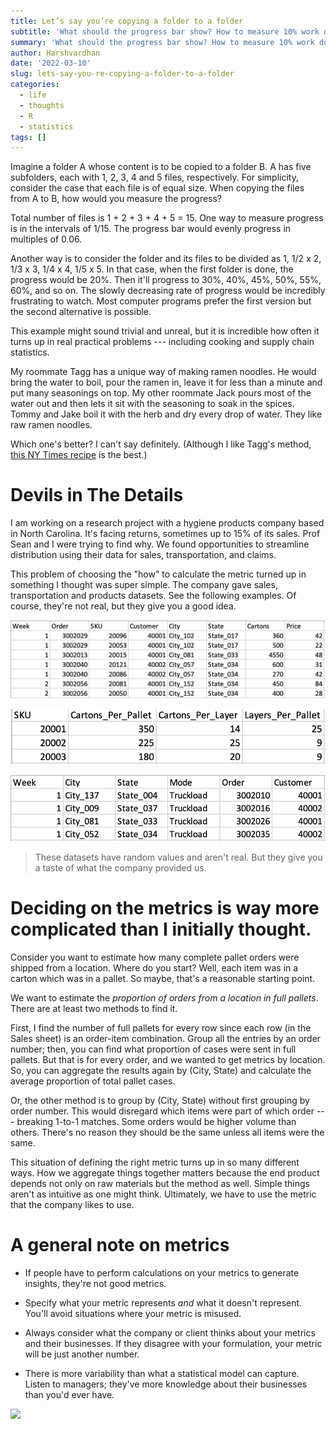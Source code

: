 ```yaml
---
title: Let’s say you’re copying a folder to a folder
subtitle: 'What should the progress bar show? How to measure 10% work done?'
summary: 'What should the progress bar show? How to measure 10% work done?'
author: Harshvardhan
date: '2022-03-10'
slug: lets-say-you-re-copying-a-folder-to-a-folder
categories:
  - life
  - thoughts
  - R
  - statistics
tags: []
---
```


Imagine a folder A whose content is to be copied to a folder B. A has five subfolders, each with 1, 2, 3, 4 and 5 files, respectively. For simplicity, consider the case that each file is of equal size. When copying the files from A to B, how would you measure the progress?

Total number of files is 1 + 2 + 3 + 4 + 5 = 15. One way to measure progress is in the intervals of 1/15. The progress bar would evenly progress in multiples of 0.06.

Another way is to consider the folder and its files to be divided as 1, 1/2 x 2, 1/3 x 3, 1/4 x 4, 1/5 x 5. In that case, when the first folder is done, the progress would be 20%. Then it'll progress to 30%, 40%, 45%, 50%, 55%, 60%, and so on. The slowly decreasing rate of progress would be incredibly frustrating to watch. Most computer programs prefer the first version but the second alternative is possible.

This example might sound trivial and unreal, but it is incredible how often it turns up in real practical problems --- including cooking and supply chain statistics.

My roommate Tagg has a unique way of making ramen noodles. He would bring the water to boil, pour the ramen in, leave it for less than a minute and put many seasonings on top. My other roommate Jack pours most of the water out and then lets it sit with the seasoning to soak in the spices. Tommy and Jake boil it with the herb and dry every drop of water. They like raw ramen noodles.

Which one's better? I can't say definitely. (Although I like Tagg's method, [this NY Times recipe](https://cooking.nytimes.com/recipes/1016583-perfect-instant-ramen) is the best.)

# Devils in The Details

I am working on a research project with a hygiene products company based in North Carolina. It's facing returns, sometimes up to 15% of its sales. Prof Sean and I were trying to find why. We found opportunities to streamline distribution using their data for sales, transportation, and claims.

This problem of choosing the "how" to calculate the metric turned up in something I thought was super simple. The company gave sales, transportation and products datasets. See the following examples. Of course, they're not real, but they give you a good idea.

![](images/Screen%20Shot%202022-03-10%20at%203.39.36%20PM.png)

![](images/Screen%20Shot%202022-03-10%20at%203.40.30%20PM.png)

![](images/Screen%20Shot%202022-03-10%20at%203.41.01%20PM.png)

> These datasets have random values and aren't real. But they give you a taste of what the company provided us.

# Deciding on the metrics is way more complicated than I initially thought.

Consider you want to estimate how many complete pallet orders were shipped from a location. Where do you start? Well, each item was in a carton which was in a pallet. So maybe, that's a reasonable starting point.

We want to estimate the *proportion of orders from a location in full pallets*. There are at least two methods to find it.

First, I find the number of full pallets for every row since each row (in the Sales sheet) is an order-item combination. Group all the entries by an order number; then, you can find what proportion of cases were sent in full pallets. But that is for every order, and we wanted to get metrics by location. So, you can aggregate the results again by (City, State) and calculate the average proportion of total pallet cases.

Or, the other method is to group by (City, State) without first grouping by order number. This would disregard which items were part of which order --- breaking 1-to-1 matches. Some orders would be higher volume than others. There's no reason they should be the same unless all items were the same.

This situation of defining the right metric turns up in so many different ways. How we aggregate things together matters because the end product depends not only on raw materials but the method as well. Simple things aren't as intuitive as one might think. Ultimately, we have to use the metric that the company likes to use.

# **A general note on metrics**

-   If people have to perform calculations on your metrics to generate insights, they're not good metrics.

-   Specify what your metric represents *and* what it doesn't represent. You'll avoid situations where your metric is misused.

-   Always consider what the company or client thinks about your metrics and their businesses. If they disagree with your formulation, your metric will be just another number.

-   There is more variability than what a statistical model can capture. Listen to managers; they've more knowledge about their businesses than you'd ever have.

[![](https://imgs.xkcd.com/comics/standards.png)](https://xkcd.com/927/)
